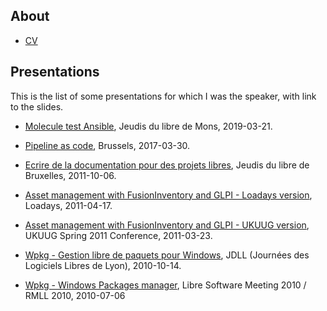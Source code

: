 ## About

* [CV](cv/cv.html)

## Presentations

This is the list of some presentations for which I was the speaker, with link to the slides.

* [Molecule test Ansible](molecule-test-ansible), Jeudis du libre de Mons, 2019-03-21.

* [Pipeline as code](pipeline-as-code-2017), Brussels, 2017-03-30.

* [Ecrire de la documentation pour des projets libres](2011-10-06-jeudisdulibre-bruxelles), Jeudis du libre de Bruxelles, 2011-10-06.

* [Asset management with FusionInventory and GLPI - Loadays version](https://www.slideshare.net/themr0c/loadays-2011-asset-management-with-fusioninventory-and-glpi), Loadays, 2011-04-17.

* [Asset management with FusionInventory and GLPI - UKUUG version](https://www.slideshare.net/themr0c/asset-management-with-fusioninventory-and-glpi),
UKUUG Spring 2011 Conference, 2011-03-23.

* [Wpkg - Gestion libre de paquets pour Windows](https://www.slideshare.net/themr0c/wpkg-jdll2010), JDLL (Journées des Logiciels Libres de Lyon), 2010-10-14.

* [Wpkg - Windows Packages manager](https://www.slideshare.net/themr0c/wpkg), Libre Software Meeting 2010 / RMLL 2010, 2010-07-06

